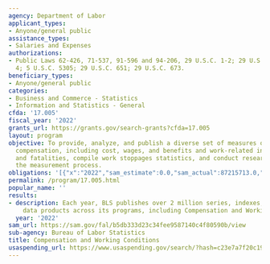 ```yaml
---
agency: Department of Labor
applicant_types:
- Anyone/general public
assistance_types:
- Salaries and Expenses
authorizations:
- Public Laws 62-426, 71-537, 91-596 and 94-206, 29 U.S.C. 1-2; 29 U.S.C. 2b; 29 U.S.C.
  4; 5 U.S.C. 5305; 29 U.S.C. 651; 29 U.S.C. 673.
beneficiary_types:
- Anyone/general public
categories:
- Business and Commerce - Statistics
- Information and Statistics - General
cfda: '17.005'
fiscal_year: '2022'
grants_url: https://grants.gov/search-grants?cfda=17.005
layout: program
objective: To provide, analyze, and publish a diverse set of measures of employee
  compensation, including cost, wages, and benefits and work-related injuries, illnesses,
  and fatalities, compile work stoppages statistics, and conduct research to improve
  the measurement process.
obligations: '[{"x":"2022","sam_estimate":0.0,"sam_actual":87215713.0,"usa_spending_actual":7236869.26},{"x":"2023","sam_estimate":91000000.0,"sam_actual":0.0,"usa_spending_actual":7462193.81},{"x":"2024","sam_estimate":91000000.0,"sam_actual":0.0,"usa_spending_actual":0.0}]'
permalink: /program/17.005.html
popular_name: ''
results:
- description: Each year, BLS publishes over 2 million series, indexes, and other
    data products across its programs, including Compensation and Working Conditions.
  year: '2022'
sam_url: https://sam.gov/fal/b5db333d23c34fee9587140c4f80590b/view
sub-agency: Bureau of Labor Statistics
title: Compensation and Working Conditions
usaspending_url: https://www.usaspending.gov/search/?hash=c23e7a7f20c1974efecdda4dbe7a5f64
---
```

